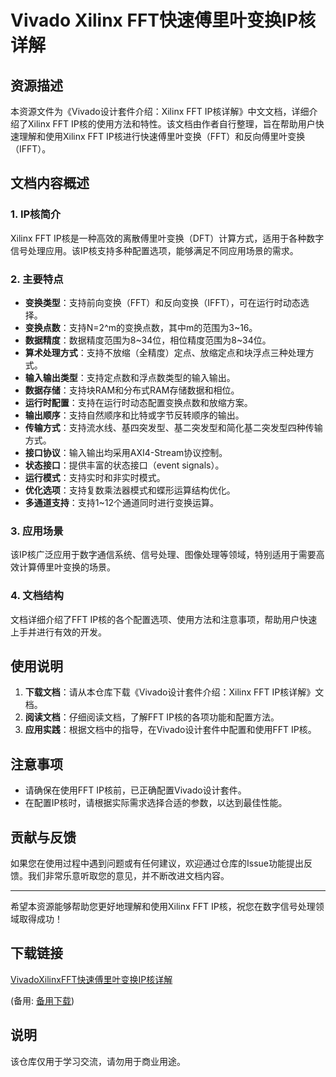 # Vivado Xilinx FFT快速傅里叶变换IP核详解

## 资源描述

本资源文件为《Vivado设计套件介绍：Xilinx FFT IP核详解》中文文档，详细介绍了Xilinx FFT IP核的使用方法和特性。该文档由作者自行整理，旨在帮助用户快速理解和使用Xilinx FFT IP核进行快速傅里叶变换（FFT）和反向傅里叶变换（IFFT）。

## 文档内容概述

### 1. IP核简介
Xilinx FFT IP核是一种高效的离散傅里叶变换（DFT）计算方式，适用于各种数字信号处理应用。该IP核支持多种配置选项，能够满足不同应用场景的需求。

### 2. 主要特点
- **变换类型**：支持前向变换（FFT）和反向变换（IFFT），可在运行时动态选择。
- **变换点数**：支持N=2^m的变换点数，其中m的范围为3~16。
- **数据精度**：数据精度范围为8~34位，相位精度范围为8~34位。
- **算术处理方式**：支持不放缩（全精度）定点、放缩定点和块浮点三种处理方式。
- **输入输出类型**：支持定点数和浮点数类型的输入输出。
- **数据存储**：支持块RAM和分布式RAM存储数据和相位。
- **运行时配置**：支持在运行时动态配置变换点数和放缩方案。
- **输出顺序**：支持自然顺序和比特或字节反转顺序的输出。
- **传输方式**：支持流水线、基四突发型、基二突发型和简化基二突发型四种传输方式。
- **接口协议**：输入输出均采用AXI4-Stream协议控制。
- **状态接口**：提供丰富的状态接口（event signals）。
- **运行模式**：支持实时和非实时模式。
- **优化选项**：支持复数乘法器模式和蝶形运算结构优化。
- **多通道支持**：支持1~12个通道同时进行变换运算。

### 3. 应用场景
该IP核广泛应用于数字通信系统、信号处理、图像处理等领域，特别适用于需要高效计算傅里叶变换的场景。

### 4. 文档结构
文档详细介绍了FFT IP核的各个配置选项、使用方法和注意事项，帮助用户快速上手并进行有效的开发。

## 使用说明

1. **下载文档**：请从本仓库下载《Vivado设计套件介绍：Xilinx FFT IP核详解》文档。
2. **阅读文档**：仔细阅读文档，了解FFT IP核的各项功能和配置方法。
3. **应用实践**：根据文档中的指导，在Vivado设计套件中配置和使用FFT IP核。

## 注意事项

- 请确保在使用FFT IP核前，已正确配置Vivado设计套件。
- 在配置IP核时，请根据实际需求选择合适的参数，以达到最佳性能。

## 贡献与反馈

如果您在使用过程中遇到问题或有任何建议，欢迎通过仓库的Issue功能提出反馈。我们非常乐意听取您的意见，并不断改进文档内容。

---

希望本资源能够帮助您更好地理解和使用Xilinx FFT IP核，祝您在数字信号处理领域取得成功！

## 下载链接
[VivadoXilinxFFT快速傅里叶变换IP核详解](https://pan.quark.cn/s/a4e45b818718) 

(备用: [备用下载](https://pan.baidu.com/s/1u-NfjX4NBIQ6X7uTrTVHzw?pwd=1234))

## 说明

该仓库仅用于学习交流，请勿用于商业用途。
